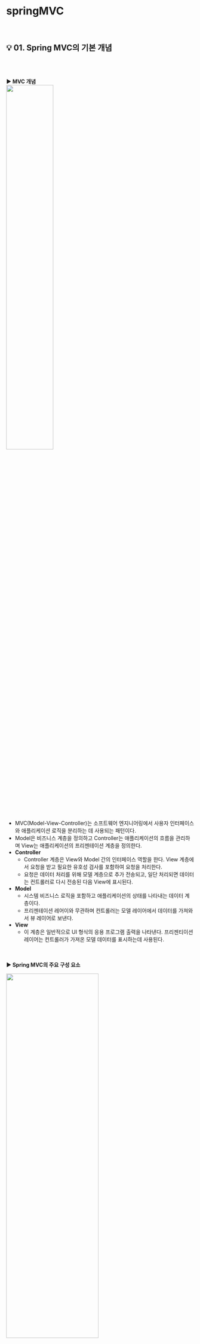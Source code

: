 # springMVC
</br>

## :bulb: 01. Spring MVC의 기본 개념

</br></br>

<b> :arrow_forward: MVC 개념 </b>
</br>
<img src="https://user-images.githubusercontent.com/86214493/128589219-90e6c612-2037-40ed-a9b2-a21fadcf0415.png" width="50%" height="50%"/>

+ MVC(Model-View-Controller)는 소프트웨어 엔지니어링에서 사용자 인터페이스와 애플리케이션 로직을 분리하는 데 사용되는 패턴이다. 
+ Model은 비즈니스 계층을 정의하고 Controller는 애플리케이션의 흐름을 관리하며 View는 애플리케이션의 프리젠테이션 계층을 정의한다.
+ <b> Controller </b>
  * Controller 계층은 View와 Model 간의 인터페이스 역할을 한다. View 계층에서 요청을 받고 필요한 유호성 검사를 포함하여 요청을 처리한다.
  * 요청은 데이터 처리를 위해 모델 계층으로 추가 전송되고, 일단 처리되면 데이터는 컨트롤러로 다시 전송된 다음 View에 표시된다. 
+ <b> Model </b>
  * 시스템 비즈니스 로직을 포함하고 애플리케이션의 상태를 나타내는 데이터 계층이다.
  * 프리젠테이션 레어이와 무관하며 컨트롤러는 모델 레이어에서 데이터를 가져와서 뷰 레이어로 보낸다.
+ <b> View </b>
  * 이 계층은 일반적으로 UI 형식의 응용 프로그램 출력을 나타낸다. 프리젠티이션 레이어는 컨트롤러가 가져온 모델 데이터를 표시하는데 사용된다. 

</br></br>
<b> :arrow_forward: Spring MVC의 주요 구성 요소 </b>

<img src="https://user-images.githubusercontent.com/86214493/128589240-bbc8d242-6673-406b-a426-5349d4878a73.png" width="70%" height="50%"/>

</br>

+ <b> DispatcherServlet : </b> 클라이언트의 요청을 전달 받는다.
+ <b> HandlerMapping : </b> 클라이언트의 요청 URL을 어떤 컨트롤러가 처리할지를 결정한다. 
+ <b> HandlerAdapter : </b> 컨트롤러 안에 있는 메소드들 중에 적합한 메소드를 선택해준다.
+ <b> Controller : </b> 클라이언트 요청을 처리한 뒤, 그 결과를 DispatcherServlet에게 알려준다. 
+ <b> ViewResolver : </b> 가장 적합한 View를 찾아준다.
+ <b> View : </b> 컨트롤러의 처리 결과 화면을 생성한다. 
+ <b> ModelAndView : </b> 데이터와 뷰의 이름을 전달하는 객체
+ <b> Model : </b> 뷰에 데이터만을 전달하기 위한 객체


</br></br>

<b> :arrow_forward: Spring MVC의 처리 순서 </b>

1. 클라이언트가 서버에 어떤 요청을 한다면 스프링에서 제공하는 DispatcherServlet이라는 서블릿이 요청을 가로챈다. (web.xml에 설정)
</br></br>
3. 요청을 가로챈 DispatcherServlet은 HandlerMapping에게 어떤 컨트롤러에게 요청을 위임하면 좋을지 물어본다.
(HandlerMapping은 setvlet-context.xml에서 @controller로 등록한 것들을 이미 스캔해서 찾아놨기 때문에 어느 컨트롤러에게 요청을 위임해야할지 알고 있다.)
</br></br>
3. 요청에 매핑된 컨트롤러가 있다면 @RequestMapping을 통하여 요청을 처리할 메서드에게 도달한다.
</br></br>
4. 컨트롤러에서는 해당 요청을 처리할 <b> Service </b>를 <b> 주입(DI) 받아 </b> 비즈니스 로직을 Service에게 위임하게 된다.
</br></br>
5. Service에서는 요청에 필요한 작업 대부분(코딩)을 담당하여 데이터베이스에 접근이 필요하면 <b> DAO </b> 를 주입받아 DB처리는 DAO에게 위임하게 된다.
</br></br>
6.  DAO는 mybatis(또는 hibernate 등) 설정을 이용해서 SQL 쿼리를 날려 DB에 저장되어 있는 정보를 받아 서비스에게 다시 돌려준다.
(이때, 보통 Request와 함께 날라온 DTO 객체로부터 DB 조회에 필요한 데이터를 받아와 쿼리를 만들어 보내고, 결과로 받은 Entity 객체를 가지고 Response에 필요한 DTO 객체로 변환한다.)
</br></br>
7. 모든 비지니스 로직을 끝낸 Service가 결과물을 컨트롤러에게 넘긴다.
</br></br>
8. 결과물을 받은 컨트롤러는 필요에 따라 Model 객체에 결과물을 넣거나, 어떤 View(jsp) 파일을 보여줄 것인지 등의 정보를 담아 DispatcherServlet에게 보낸다.
</br></br>
9. DispatcherServlet은 viewResolver에게 받은 뷰의 대한 정보를 넘긴다.
</br></br>
10. viewResolver는 해당 JSP를 찾아서 (응답할 View를 찾음) Dispatcher에게 알려준다.
(servlet-context.xml에서 suffix, prefix를 통해 /WEB-INF/views/index.jsp 이렇게 만들어주는것도 viewResolver)
</br></br>
11. Dispatcher은 응답할 view에게 Render를 지시하고 View는 응답 로직을 처리한다.
</br></br>
12. 결과적으로 DispatcherServlet이 클라이언트에게 렌더링된 View를 응답한다. 


</br></br></br>

## :bulb: 02. 프로젝트 셋팅

</br></br>

<b> :arrow_forward: DispatcherServlet </b>

> + Servlet/JSP에서 사용자 요청이 발생하면 이 요청 정보를 해석하고 개발자가 만든 코드를 동작시키는 첫번째 서블릿이다.
> + Spring MVC는 DispatcherServlet을 확대하여 Spring Framework가 가지고 있는 기능을 사용할 수 있도록 이 클래스를 재정의하고 있다.
> + Spring MVC 프로젝트 설정에서 가장 먼저 해야 하는 일은 DispatcherServlet 클래스를 Spring MVC에서 재정의한 클래스로 설정하는 일이다. 

</br>

<b> :arrow_forward: 설정 방식 </b>
> + Spring MVC 프로젝트를 설정하는 방식은 XML을 이용하는 방법과 Java 코드를 활용하는 방법이 있다.

</br>

 #### <b> :eyes: 공통 </b>

 + <b> 프로젝트 생성 </b>
   + File -> New -> Dynamic Web Project 
   + 프로젝트 마우스 오른쪽 버튼 -> Configure -> Convert to Maver Project

</br>

<img src="https://user-images.githubusercontent.com/86214493/128590537-ae98229f-f447-485c-815d-14dde9df1e3f.png" width="40%" height="50%"/>
<img src="https://user-images.githubusercontent.com/86214493/128590543-191c1e10-3ed1-46c0-8122-e593d9677a97.png" width="40%" height="50%"/>
<img src="https://user-images.githubusercontent.com/86214493/128590552-4080ee51-dbf3-42db-8e58-ab8f80b05c84.png" width="40%" height="50%"/>

</br>

 + <b> pom.xml </b>

 <b> &nbsp;  &nbsp; &nbsp; □ servlet-api </b>
 
 </br>
 
<img src="https://user-images.githubusercontent.com/86214493/128590784-efc9dda5-0d56-4419-8cdf-0a98108005d5.png" width="40%" height="50%"/>
    
</br>
    
 ```xml
     <!-- https://mvnrepository.com/artifact/javax.servlet/javax.servlet-api -->
     <dependency>
        <groupId>javax.servlet</groupId>
        <artifactId>javax.servlet-api</artifactId>
        <version>4.0.1</version>
        <scope>provided</scope>
     </dependency>
 ```
    
 </br></br>
    
 <b> &nbsp; &nbsp;  &nbsp; □ jsp-api </b>
 
 </br>
 
 <img src="https://user-images.githubusercontent.com/86214493/128590847-d80cab62-fd45-40fc-be7d-63313c34ad97.png" width="40%" height="50%"/>
    
 </br>
    
 ```xml

    <!-- https://mvnrepository.com/artifact/javax.servlet.jsp/javax.servlet.jsp-api -->
   <dependency>
       <groupId>javax.servlet.jsp</groupId>
       <artifactId>javax.servlet.jsp-api</artifactId>
       <version>2.3.3</version>
       <scope>provided</scope>
   </dependency>

 ```

  </br></br>

  <b> &nbsp; &nbsp; &nbsp; □  jstl </b>
    
   </br>
   
   <img src="https://user-images.githubusercontent.com/86214493/128590898-891368fe-e419-4394-b4f2-fba42a721988.png" width="40%" height="50%"/>
   
   </br>
   
   ```xml
   
    <!-- https://mvnrepository.com/artifact/javax.servlet/jstl -->
    <dependency>
        <groupId>javax.servlet</groupId>
        <artifactId>jstl</artifactId>
        <version>1.2</version>
    </dependency>
    
   ```
   </br></br>


 <b> &nbsp; &nbsp; □ Spring Web Mvc </b>
    
   </br>
   
  <img src="https://user-images.githubusercontent.com/86214493/128590934-6262e5a8-c327-4155-a982-6f287244f70e.png" width="40%" height="50%"/>
   
   </br>

   ```xml
    
    <!-- https://mvnrepository.com/artifact/org.springframework/spring-webmvc -->
   <dependency>
       <groupId>org.springframework</groupId>
       <artifactId>spring-webmvc</artifactId>
       <version>5.2.2.RELEASE</version>
   </dependency>

   ```

</br></br>

 + 정리
 
 ```xml
 
  <!-- 라이브러리 버전관리 -->
	<properties>
   <javax.servlet-version>4.0.1</javax.servlet-version>
   <javax.servlet.jsp-version>2.3.3</javax.servlet.jsp-version>
   <javax.servlet-version>1.2</javax.servlet-version>
   <org.springframework-version>5.2.2.RELEASE</org.springframework-version>
   <!-- <org.springframework-version>4.3.25.RELEASE</org.springframework-version> -->
	</properties>

	<!-- 라이브러리 셋팅 -->
	<dependencies>

		<!-- https://mvnrepository.com/artifact/javax.servlet/javax.servlet-api -->
		<dependency>
			<groupId>javax.servlet</groupId>
			<artifactId>javax.servlet-api</artifactId>
			<version>4.0.1</version>
			<scope>provided</scope>
		</dependency>

		<!-- https://mvnrepository.com/artifact/javax.servlet.jsp/javax.servlet.jsp-api -->
		<dependency>
			<groupId>javax.servlet.jsp</groupId>
			<artifactId>javax.servlet.jsp-api</artifactId>
			<version>${javax.servlet.jsp-version}</version>
			<scope>provided</scope>
		</dependency>

		<!-- https://mvnrepository.com/artifact/javax.servlet/jstl -->
		<dependency>
			<groupId>javax.servlet</groupId>
			<artifactId>jstl</artifactId>
			<version>${javax.servlet-version}</version>
		</dependency>

		<!-- https://mvnrepository.com/artifact/org.springframework/spring-webmvc -->
		<dependency>
			<groupId>org.springframework</groupId>
			<artifactId>spring-webmvc</artifactId>
			<version>5.2.2.RELEASE</version>
		</dependency>

	</dependencies>


 ```
 
 </br></br></br>
 
  #### <b> :eyes: XML로 셋팅하기 </b>
 
 </br>
 
&nbsp;  :star: <b> (1) web.xml 설정 </b>

● <b> DispatcherServlet </b> </br>
> &nbsp; □ 웹 애플리케이션에서 최초 사용자 요청이 발생하면 가장 먼저 DispatcherServlet이 사용자의 요청을 받는다. </br>
> &nbsp; □ 따라서 개발자는 DispatcherServlet을 서블릿으로 등록해주는 과정을 설정해주어야 한다. </br>
> &nbsp; □ (따로 정의해주지 않으면 Apache tomcat의 web.xml에서 정의한 default servlet이 실행하게 된다.) 
> &nbsp; □ (각 WAS는 서블릿 매핑에 존재하지 않는 요청을 처리하기 위한 디폴트 서블릿을 제공하고 있음) 

</br>

● <b> ApplicationContext 설정 </b> </br>
> &nbsp; □ Spring MVC로 만든 웹 애플리케이션에서 대한 설정을 하는 파일 </br>

</br>

   <img src="https://user-images.githubusercontent.com/86214493/128593502-5eb392e7-3bb1-490b-9225-edfa387539b3.png" width="50%" height="50%"/>
  

```xml

	<!-- 현재 웹 애플리케이션에서 받아들이는 모든 요청에 대해 appServlet이라는 이름으로 정의되어 있는 서블릿을 사용 -->
	<servlet-mapping>
		<servlet-name>appServlet</servlet-name>
		<url-pattern>/</url-pattern> <!-- 모든 URL에 접속하면 이 DispatcherServlet이 받는다. -->
	</servlet-mapping>

	<!-- 요청 정보를 분석해서 컨트롤러를 선택하는 서블릿을 지정 -->
	<servlet>
		<servlet-name>appServlet</servlet-name>
		<!-- Spring MVC에서 제공하고 있는 기본 서블릿을 지정 -->
		<servlet-class>org.springframework.web.servlet.DispatcherServlet</servlet-class>
		
		<!-- Spring MVC 설정을 위한 xml 파일을 지정 -->
		<!-- DispatcherServlet을 등록할 때 초기 파라미터로 스프링 설정파일도 같이 설정 -->
		<init-param>
			<param-name>contextConfigLocation</param-name>
			<param-value>/WEB-INF/config/servlet-context.xml</param-value>
		</init-param>
		
		<load-on-startup>1</load-on-startup>
		
	</servlet>


```

</br></br>

● <b> RootContext 파일 설정 </b> </br>
> <b> root-context.xml </b>
> > &nbsp; □ 처음에 프로젝트를 생성하면 아무 내용도 없다. RootContext 파일은 공통 빈을 설정하는 곳으로 주로 View 지원을 제외한 Spring MVC 프로젝트 수행 시 사용할 Bean들을 정의한다. </br>
> > &nbsp; □ Service/Repository(DAO)/DB/log 등 비지니스 로직과 관련된 설정을 해준다. 


<img src="https://user-images.githubusercontent.com/86214493/128593922-73944b0d-6bcf-4eb3-9a6c-e6ca473cfa4d.png" width="35%" height="50%"/>


</br>


```xml


	<!-- Bean을 정의할 xml 파일을 지정한다. -->
	<context-param>
		<param-name>contextConfigLocation</param-name>
		<param-value>/WEB-INF/config/root-context.xml</param-value>
	</context-param>

	<!-- 리스너설정 -->
	<listener>
		<listener-class>org.springframework.web.context.ContextLoaderListener</listener-class>
	</listener>

```

</br></br>


● <b> 파라미터 필터 설정 </b> </br>
> &nbsp; □ 파라미터에 한글이 있을 경우를 위해 인코딩을 설정한다. </br>

```xml
	
<!-- 파라미터 인코딩 필터 설정 -->
	<filter>
		<filter-name>encodingFilter</filter-name>
		<filter-class>org.springframework.web.filter.CharacterEncodingFilter</filter-class>
		<init-param>
			<param-name>encoding</param-name>
			<param-value>UTF-8</param-value>
		</init-param>
		<init-param>
			<param-name>forceEncoding</param-name>
			<param-value>true</param-value>
		</init-param>
	</filter>

	<filter-mapping>
		<filter-name>encodingFilter</filter-name>
		<url-pattern>/*</url-pattern>
	</filter-mapping>

```

</br> </br> 

&nbsp;  :star: <b> (2) servlet-context.xml (스프링 설정파일) </b>
+ 스프링 설정 파일은 클래스로부터 객체(bean)를 생성하고 조립하는 역할을 한다.
+ DispatcherServlet을 등록할 때 contextConfigLocation 이름으로 초기화 파라미터를 servlet-context.xml로 지정하고 있는데 이때 지정된 servlet-context.xml 파일이 스프링 설정의 역할을 하는 파일이다. 

</br>

![image](https://user-images.githubusercontent.com/86214493/128594208-db3a6e7a-2575-4f0c-9d63-316598328267.png)

</br>

+  ``` <annotation-driven/> ``` </br>
	+ Spring MVC 컴포넌트들을 디폴트 설정을 통해 활성화한다. </br>
	+ @Controller에 요청을 보내기 위해 필요한 HandlerMapping과 HandlerAdapter를 Bean으로 등록한다. </br>

</br>

+ ``` <context:component-scan base-package=""/> ``` </br>
	+ 스캔할 bean들이 모여있는 패키지를 지정한다. </br>

</br>

 + <b> viewResolver </b> </br>
	+ Controller의 메서드에서 반환하는 문자열 앞 뒤에 붙힐 경로 정보를 셋팅한다. 
 ![image](https://user-images.githubusercontent.com/86214493/128594674-029d237e-ab36-4be4-8891-9cccb84d0cc9.png)

``` xml

	<beans:bean class="org.springframework.web.servlet.view.InternalResourceViewResolver">
		<beans:property name="prefix" value="/WEB-INF/views/"/>
		<beans:property name="suffix" value=".jsp"/>
	</beans:bean>
	

```

</br>

 + <b> 정적파일 설정
 	+ 정적파일(이미지, 사운드, 동영상, JS, CSS 등등) 경로 셋팅  
 
 ![image](https://user-images.githubusercontent.com/86214493/128594776-8f32fc72-4128-475d-9869-bdcc5f101d23.png)

 </br></br></br>
 
  #### <b> :eyes: Java로 셋팅하기 </b>

</br>

&nbsp;  :star: <b> (1) web.xml 설정 -> 방법 1 : WebApplicationInitializer 인터페이스 구현 </b>
+ onStartUp 메서드를 구현 

</br>

+ String MVC 프로젝트 설정을 위해 작성하는 클래스의 객체를 생성

```java

	AnnotationConfigWebApplicationContext servletAppContext = new AnnotationConfigWebApplicationContext();
	servletAppContext.register(ServletAppContext.class);	

```

</br>

+ 요청 발생 시 요청을 처리하는 서블릿을 DispatcherServlet으로 설정한다. 


```java
	
	DispatcherServlet dispatcherServlet = new DispatcherServlet(servletAppContext);
	ServletRegistration.Dynamic servlet = servletContext.addServlet("dispatcher", dispatcherServlet); 
	
	// 부가 설정
	servlet.setLoadOnStartup(1); //가장 먼저 로드하겠다.
	servlet.addMapping("/"); // url 매핑시 '/*'로 지정하면 안된다.
	
```

+ bean을 정의하는 클래스를 지정 (root-context.xml) 

```java

	AnnotationConfigWebApplicationContext rootAppContext = new AnnotationConfigWebApplicationContext();
	rootAppContext.register(RootAppContext.class);

	// 리스터 설정
	ContextLoaderListener listener = new ContextLoaderListener(rootAppContext);
	servletContext.addListener(listener);
	
```

</br>

+ 파라미터 인코딩 설정

```java

	FilterRegistration.Dynamic filter = servletContext.addFilter("encodingFilter", CharacterEncodingFilter.class);
	filter.setInitParameter("encoding", "UTF-8");
	filter.addMappingForServletNames(null, false, "dispatcher");
	
```

</br>
</br>

&nbsp;  :star: <b> (2) web.xml 설정 -> 방법 2 : AbstractAnnotationConfigDispatcherServletInitializer 상속 </b>
+ Spring 3.2부터 추가된 클래스 
+ WebApplicationInitializer 보다 사용하기 쉽지만 이미 구현된 것을 가져다 쓰는 것이기 때문에 새로운 내용을 추가로 수정해서 사용하기가 어려움

```java
	
	
public class SpringConfigClass extends AbstractAnnotationConfigDispatcherServletInitializer{

	//DispatcherServlet에 매핑할 요청 주소를 셋팅한다.
	@Override
	protected String[] getServletMappings() {
		return new String[] {"/"};
	}
	
	//Spring MVC 프로젝트 설정을 위한 클래스를 지정한다. 
	@Override
	protected Class<?>[] getServletConfigClasses() {
		return new Class[] {ServletAppContext.class};
	}
	
	//프로젝트에서 사용할 Bean들을 정의하기 위한 클래스를 지정한다.
	@Override
	protected Class<?>[] getRootConfigClasses() {
		return new Class[] {RootAppContext.class};
	}
	
	//파라미터 인코딩 필터 설정
	@Override
	protected Filter[] getServletFilters() {
		CharacterEncodingFilter encodingFilter = new CharacterEncodingFilter();
		encodingFilter.setEncoding("UTF-8");
		return new Filter[] {encodingFilter};
	}
	
}


```

</br>
</br>

&nbsp;  :star: <b> (3) servlet-context.xml -> WebMvcConfigurer 인터페이스 구현 </b>

+ @Configuration
	+ 어노테이션기반 환경구성을 돕는다.
	+ 이 어노테이션을 구현함으로써 클래스가 하나 이상의 @Bean 메소드를 제공하고 스프링 컨테이너가 Bean 정의를 생성하고 런타임시 그 Bean들이 요청들을 처리할 것을 선언하게 된다.

+ @EnableWebMvc
	+ @EnableWebMvc 어노테이션을 사용하면 Spring Framework에서 여러 Config 값을 알아서 셋팅해준다.
	
+ @ComponentScan
	+ 스캔할 패키지를 지정 

</br>

```java

//Spring MVC 프로젝트에 관련된 설정을 하는 클래스
@Configuration
@EnableWebMvc // <- Controller 어노테이션이 셋팅되어 있는 클래스를 Controller로 등록한다.
@ComponentScan("chap02.controller") // <- 스캔할 패키지를 지정
public class ServletAppContext implements WebMvcConfigurer{
	
	//Controller의 메서드가 반환하는 jsp의 이름 앞뒤에 경로와 확장자를 붙여주도록 설정한다.
	@Override
	public void configureViewResolvers(ViewResolverRegistry registry) {
		WebMvcConfigurer.super.configureViewResolvers(registry);
		registry.jsp("/WEB-INF/views/",".jsp");
	}
	
	//정적파일의 경로를 매핑한다.
	@Override
	public void addResourceHandlers(ResourceHandlerRegistry registry) {
		WebMvcConfigurer.super.addResourceHandlers(registry);
		registry.addResourceHandler("/**").addResourceLocations("/resources/");
	}
	
}

```

</br>
</br>

&nbsp;  :star: <b> (4) root-context.xml -> 상속없음 </b>

```java
	//프로젝트 작업시 사용할 bean을 정의하는 클래스
	@Configuration
	public class RootAppContext {

	}

```

</br>
</br>
</br>

</b>

## :bulb: 03. URL Mapping

&nbsp;  :star: <b> (1) Servlet/JSP URL 주소 </b>
+ <b> 사용자가 서버에 접속해서 서비스를 받기 위해 입력하는 주소를 URL이라고 부른다. </b>
+ <b> URL 주소는 여러 의미를 가지고 있는 값들로 구성된다. </b>
+ <b> 프로토콜://도메인주소(IP):포트번호/경로1/경로2/경로3/... </b> </br>
+ <b> 프로토콜 </b> 
	+ 서버와 클라이언트간의 통신을 위한 약속 (생략시 http) </br>
+ <b> 도메인 주소(IP 주소) </b>
	+ IP 주소는 같은 네트워크 망에서 컴퓨터를 구분하기 위해 제공되는 숫자로 구성된 고유 주소이다. 
	+ 인터넷 망에 연결된 컴퓨터는 전 세계에서 유일한 주소를 할당 받고 공유기 등에 연결된 컴퓨터는 공유기 안에서 유일한 주소를 할당 받는다.
	+ 그러나 숫자는 사람이 외우기 어려워 도메인 주소라는 것을 만들어 제공한다. 
	+ 도메인 주소는 IP 주소로 변환되어 컴퓨터를 찾을 수 있도록 한다. </br>
+ <b> 포트번호 </b>
	+ 1부터 65535번까지로 구성된 숫자로 컴퓨터 내에서 프로그램을 구분하기 위해 사용된다. </br>
	+ 그 이후 경로는 하위 경로가 된다. 
	
	</br>
	
+ <b> ContextPath </b>
	+ 하나의 서버에서 각 웹 어플리케이션을 구분하기 위채 지정되는 이름이며 폴더의 이름이 Context Path가 된다. 
	![image](https://user-images.githubusercontent.com/86214493/128625681-981fe9e2-e497-4703-9037-1de197393bdd.png)
	+ Servlet/JSP에서는 첫번째 경로는 Context Path라고 부른다.
	+ 이클립스에서 프로젝트를 생성하면, 자동으로 server.xml에 추가된다.
	![image](https://user-images.githubusercontent.com/86214493/128625644-f417baf1-b69f-4ba9-8d1b-de3792561db3.png)

</br>

+ <b> SpringMVC에서의 주소 </b>
	+ Spring MVC에서는 Context Path 다음에 나오는 주소는 실제 물리적인 경로와 다르게 지정할 수 있다. 
	
	```java
		
		@RequestMapping("/test1") //ContextPath 다음에 나오는 주소
		public String test1() {
			return "/chap03/test1"; //실제 물리적인 경로
		}
	
	```

</br>
 
+ <b> 공통된 하위경로를 통합하는 것이 가능하다.  </b>

```java
	
	@Controller
	@RequestMapping("/sub2") //공통부분
	public class Sub2Controller {

		@RequestMapping("/test5") /* http://localhost:8080/[ContextPath]/sub2/test5 */
		public String sub2Test5() {
			return "/chap03/sub2/test5";
		}

		@RequestMapping("/test6") /* http://localhost:8080/[ContextPath]/sub2/test6 */
		public String sub2Test6() { 
			return "/chap03/sub2/test6";
		}

	}	
	
```

</br>
</br>
</br>


## :bulb: 04. HTTP 메소드 / 요청 방식
&nbsp;  :star: <b> (1) 요청 방식 지정하기 </b>
+ <b> GET </b> 
	- 요청 받은 URI의 정보를 검색하여 응답한다. 
+ <b> HEAD </b>
	- GET 방식과 동일하지만, 응답에 BODY가 없고 응답코드와 HEAD만 응답한다.
+ <b> POST </b>
	- 요청된 자원을 생성한다. 
+ <b> PUT </b>
	- 요청된 자원을 수정한다. 
+ <b> PATCH </b>
	- 요청된 자원을 수정한다. PUT의 경우 전체를 갱신하지만 Patch는 자원의 일부를 수정할 때 사용한다.
+ <b> DELETE </b>
	- 요청된 자원을 삭제한다. 


&nbsp; <b> (2) 요청 방식 지정하기 </b>
+ Spring MVC는 요청 주소별로 메서드를 정의할 수도 있지만 같은 요청 주소에서 요청 방식에 따라 메서드를 정의할 수도 있다.
+ GET, POST, PUT, DELETE, PATCH에 대해 처리할 수 있다. 


&nbsp; <b> (3) @RequestMapping  </b>
+ RequestMapping 어노테이션은 요청 주소 셋팅 뿐만 아니라 요청 방식도 설정할 수 있다. 

```java

	@RequestMapping(value="/chap04/test1", method= RequestMethod.GET)
	public String test1_get() {
		return "/chap04/test1";
	}
	
	
	@RequestMapping(value="/chap04/test2",method=RequestMethod.POST)
	public String test2_post() {
		return "/chap04/test2";
	}

```

+ Get과 Post를 동시에 설정하는 것도 가능하다. 

```java
	
	@RequestMapping(value="/chap04/test7",method= {RequestMethod.GET, RequestMethod.POST})
	public String test7() {
		return "/chap04/test7";
	}

```

</br>
</br>

&nbsp; <b> (4) @GetMapping / @PostMapping  </b>
+ RequestMapping 대신 요청별로 제공되는 어노테이션을 사용할 수 있다.
+ Spring 4.3 버전에 추가된 내용 

```java
	
	@GetMapping("/chap04/test6")
	public String test6_get() {
		return "/chap04/test6_get";
	}
	
	@PostMapping("/chap04/test6")
	public String test6_post() {
		return "/chap04/test6_post";
	}

```

</br>

+ 동시에 처리하기


```java

	/*
	-> 오류
	@GetMapping("/chap04/test8")
	public String test8_get() {
		return "/chap04/test8";
	}
	
	@GetMapping("/chap04/test8")
	public String test8_post() {
		return "/chap04/test8";
	}
	
	*/
	
	/* ↓ 나중에 파라미터를 주입받을 때 불편할 수 있음 */ 
	@GetMapping("/chap04/test8")
	public String test8_get() {
		return test8_post();
	}
	
	@PostMapping("/chap04/test8")
	public String test8_post() {
		return "/chap04/test8";
	}


```

</br>
</br>
</br>

## :bulb: 05. 파라미터 추출하기



